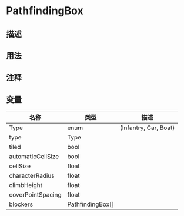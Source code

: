 # PathfindingBox
## 描述

## 用法

## 注释

## 变量
| 名称 | 类型 | 描述 |
| ----------- | ----------- | ----------- |
| Type | enum | (Infantry, Car, Boat) |  
| type | Type |  |  
| tiled  | bool |  |  
| automaticCellSize  | bool |  |  
| cellSize  | float |  |  
| characterRadius  | float |  |  
| climbHeight  | float |  |  
| coverPointSpacing  | float |  |  
| blockers | PathfindingBox[] |  |  
